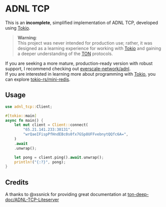 # ADNL TCP

This is an **incomplete**, simplified implementation of ADNL TCP, developed using [Tokio](https://tokio.rs/).

> **Warning**:  
> This project was never intended for production use; rather, it was designed as a learning experience for working with [Tokio](https://tokio.rs/) and gaining a deeper understanding of the [TON](https://ton.org) protocols.

If you are seeking a more mature, production-ready version with robust support, I recommend checking out [everscale-network/adnl](https://github.com/broxus/everscale-network/tree/master/src/adnl).  
If you are interested in learning more about programming with [Tokio](https://tokio.rs/), you can explore [tokio-rs/mini-redis](https://github.com/tokio-rs/mini-redis).

## Usage

```rust
use adnl_tcp::Client;

#[tokio::main]
async fn main() {
    let mut client = Client::connect(
        "65.21.141.233:30131",
        "wrQaeIFispPfHndEBc0s0fx7GSp8UFFvebnytQQfc6A=",
    )
    .await
    .unwrap();

    let pong = client.ping().await.unwrap();
    println!("{:?}", pong);
}
```

## Credits

A thanks to @xssnick for providing great documentation at [ton-deep-doc/ADNL-TCP-Liteserver](https://github.com/xssnick/ton-deep-doc/blob/master/ADNL-TCP-Liteserver.md) 